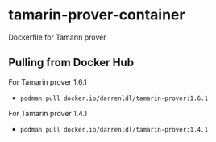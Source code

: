 # tamarin-prover-container

Dockerfile for Tamarin prover

## Pulling from Docker Hub

For Tamarin prover 1.6.1

- `podman pull docker.io/darrenldl/tamarin-prover:1.6.1`

For Tamarin prover 1.4.1

- `podman pull docker.io/darrenldl/tamarin-prover:1.4.1`
